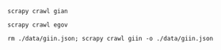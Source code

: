 ```
scrapy crawl gian
```
```
scrapy crawl egov
```
```
rm ./data/giin.json; scrapy crawl giin -o ./data/giin.json
```
